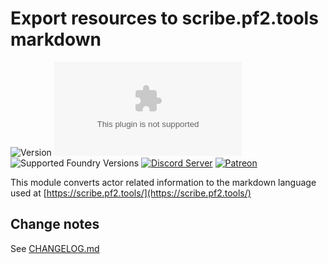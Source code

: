 # Export resources to scribe.pf2.tools markdown

![Version](https://img.shields.io/github/v/tag/arcanistzed/pdf-sheet?label=Version&style=flat-square&color=2577a1) ![Latest Release Download Count](https://img.shields.io/github/downloads/arcanistzed/pdf-sheet/latest/module.zip?label=Downloads&style=flat-square&color=9b43a8) ![Supported Foundry Versions](https://img.shields.io/endpoint?url=https://foundryshields.com/version?url=https://raw.githubusercontent.com/arcanistzed/pdf-sheet/main/module.json&style=flat-square&color=ff6400) [![Discord Server](https://img.shields.io/badge/-Discord-%232c2f33?style=flat-square&logo=discord)](https://discord.gg/AAkZWWqVav) [![Patreon](https://img.shields.io/badge/-Patreon-%23141518?style=flat-square&logo=patreon)](https://www.patreon.com/bePatron?u=15896855)

This module converts actor related information to the markdown language used at [https://scribe.pf2.tools/](https://scribe.pf2.tools/)

## Change notes

See [CHANGELOG.md](CHANGELOG.md)